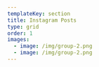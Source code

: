 ```yaml
---
templateKey: section
title: Instagram Posts
type: grid
order: 1
images:
  - image: /img/group-2.png
  - image: /img/group-2.png
---
```

